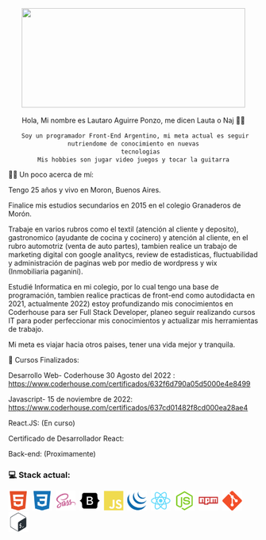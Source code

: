 <div id="header" align="center">
    <img src="https://media.giphy.com/media/uUDpKzAhqTcA1daVXc/giphy.gif" width="450" height="200" />

 Hola, Mi nombre es Lautaro Aguirre Ponzo, me dicen Lauta o Naj 👨‍🦱
    
     Soy un programador Front-End Argentino, mi meta actual es seguir nutriendome de conocimiento en nuevas
        tecnologias
    Mis hobbies son jugar video juegos y tocar la guitarra
    

</div>

👨‍🦱 Un poco acerca de mí:

Tengo 25 años y vivo en Moron, Buenos Aires.

Finalice mis estudios secundarios en 2015 en el colegio Granaderos de Morón.

Trabaje en varios rubros como el textil (atención al cliente y deposito), gastronomico (ayudante de cocina y cocinero) y
atención al cliente, en el rubro automotriz (venta de auto partes), tambien realice un trabajo de marketing digital con
google analitycs, review de estadisticas, fluctuabilidad y administración de paginas web por medio de wordpress y wix
(Inmobiliaria paganini).

Estudié Informatica en mi colegio, por lo cual tengo una base de programación, tambien realice practicas de front-end
como autodidacta en 2021, actualmente 2022) estoy profundizando mis conocimientos en Coderhouse para ser Full Stack
Developer, planeo seguir realizando cursos IT para poder perfeccionar mis conocimientos y actualizar mis herramientas de
trabajo.

Mi meta es viajar hacia otros paises, tener una vida mejor y tranquila.

📃 Cursos Finalizados:

Desarrollo Web- Coderhouse 30 Agosto del 2022 : https://www.coderhouse.com/certificados/632f6d790a05d5000e4e8499

Javascript- 15 de noviembre de 2022: https://www.coderhouse.com/certificados/637cd01482f8cd000ea28ae4

React.JS: (En curso)

Certificado de Desarrollador React:

Back-end: (Proximamente)

<div align="left">
    <h3>💻 Stack actual:</h3>
    <div>
        <img src="https://github.com/devicons/devicon/blob/master/icons/html5/html5-plain.svg" title="HTML5" alt="HTML5" width="40" height="40">&nbsp;
        <img src="https://github.com/devicons/devicon/blob/master/icons/css3/css3-plain.svg" title="CSS3" alt="CSS3" width="40" height="40">&nbsp;
        <img src="https://github.com/devicons/devicon/blob/master/icons/sass/sass-original.svg" title="SASS" alt="SASS" width="40" height="40">&nbsp;
        <img src="https://github.com/devicons/devicon/blob/master/icons/bootstrap/bootstrap-plain.svg" title="Bootstrap5" alt="Bootstrap5" width="40" height="40">&nbsp;
        <img src="https://github.com/devicons/devicon/blob/master/icons/javascript/javascript-plain.svg" title="JavaScript" alt="JavaScript" width="40" height="40">&nbsp;
        <img src="https://github.com/devicons/devicon/blob/master/icons/jquery/jquery-plain.svg" title="Jquery" alt="Jquery" width="40" height="40">&nbsp;
        <img src="https://github.com/devicons/devicon/blob/master/icons/react/react-original.svg" title="React" alt="React" width="40" height="40">&nbsp;
        <img src="https://github.com/devicons/devicon/blob/master/icons/nodejs/nodejs-plain.svg" title="NODEJS" alt="NODEJS" width="40" height="40">&nbsp;
        <img src="https://github.com/devicons/devicon/blob/master/icons/npm/npm-original-wordmark.svg" title="npm" alt="npm" width="40" height="40">&nbsp;
        <img src="https://github.com/devicons/devicon/blob/master/icons/git/git-plain.svg" title="git" alt="git" width="40" height="40">&nbsp;
        <img src="https://github.com/devicons/devicon/blob/master/icons/bash/bash-plain.svg" title="Bash" alt="Bash" width="40" height="40">&nbsp;
    </div>
</div>


